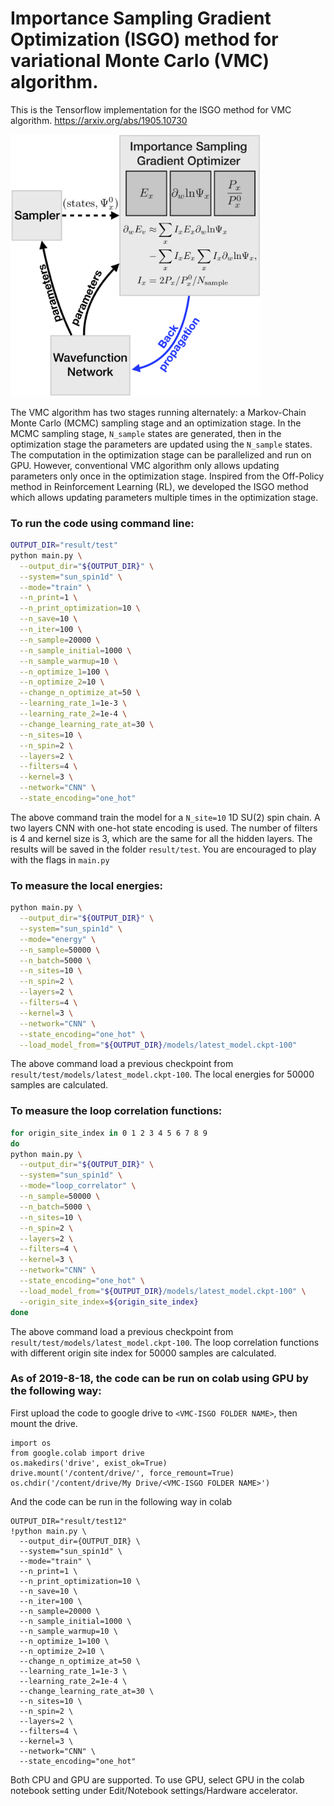 # Importance Sampling Gradient Optimization (ISGO) method for variational Monte Carlo (VMC) algorithm.

This is the Tensorflow implementation for the ISGO method for VMC algorithm. https://arxiv.org/abs/1905.10730

<div align="left">
<img src="figures/ISGO_flow_chart.png?raw=true" alt="ISGO flow chart" width="400"></img>
</div>

The VMC algorithm has two stages running alternately: a Markov-Chain Monte Carlo (MCMC) sampling stage and an optimization stage. In the MCMC sampling stage, ```N_sample``` states are generated, then in the optimization stage the parameters are updated using the ```N_sample``` states. The computation in the optimization stage can be parallelized and run on GPU. However, conventional VMC algorithm only allows updating parameters only once in the optimization stage. Inspired from the Off-Policy method in Reinforcement Learning (RL), we developed the ISGO method which allows updating parameters multiple times in the optimization stage.

### To run the code using command line:
```bash
OUTPUT_DIR="result/test"
python main.py \
  --output_dir="${OUTPUT_DIR}" \
  --system="sun_spin1d" \
  --mode="train" \
  --n_print=1 \
  --n_print_optimization=10 \
  --n_save=10 \
  --n_iter=100 \
  --n_sample=20000 \
  --n_sample_initial=1000 \
  --n_sample_warmup=10 \
  --n_optimize_1=100 \
  --n_optimize_2=10 \
  --change_n_optimize_at=50 \
  --learning_rate_1=1e-3 \
  --learning_rate_2=1e-4 \
  --change_learning_rate_at=30 \
  --n_sites=10 \
  --n_spin=2 \
  --layers=2 \
  --filters=4 \
  --kernel=3 \
  --network="CNN" \
  --state_encoding="one_hot"
```
The above command train the model for a ```N_site=10``` 1D SU(2) spin chain. 
A two layers CNN with one-hot state encoding is used. The number of filters is 4 and kernel size is 3, which are the same for all the hidden layers. The results will be saved in the folder ```result/test```.
You are encouraged to play with the flags in ```main.py```


### To measure the local energies:
```bash
python main.py \
  --output_dir="${OUTPUT_DIR}" \
  --system="sun_spin1d" \
  --mode="energy" \
  --n_sample=50000 \
  --n_batch=5000 \
  --n_sites=10 \
  --n_spin=2 \
  --layers=2 \
  --filters=4 \
  --kernel=3 \
  --network="CNN" \
  --state_encoding="one_hot" \
  --load_model_from="${OUTPUT_DIR}/models/latest_model.ckpt-100"
```
The above command load a previous checkpoint from ```result/test/models/latest_model.ckpt-100```.
The local energies for 50000 samples are calculated. 

### To measure the loop correlation functions:
```bash
for origin_site_index in 0 1 2 3 4 5 6 7 8 9
do
python main.py \
  --output_dir="${OUTPUT_DIR}" \
  --system="sun_spin1d" \
  --mode="loop_correlator" \
  --n_sample=50000 \
  --n_batch=5000 \
  --n_sites=10 \
  --n_spin=2 \
  --layers=2 \
  --filters=4 \
  --kernel=3 \
  --network="CNN" \
  --state_encoding="one_hot" \
  --load_model_from="${OUTPUT_DIR}/models/latest_model.ckpt-100" \
  --origin_site_index=${origin_site_index}
done
```
The above command load a previous checkpoint from ```result/test/models/latest_model.ckpt-100```.
The loop correlation functions with different origin site index for 50000 samples are calculated. 

### As of 2019-8-18, the code can be run on colab using GPU by the following way:
First upload the code to google drive to ```<VMC-ISGO FOLDER NAME>```, then mount the drive.
```
import os
from google.colab import drive
os.makedirs('drive', exist_ok=True)
drive.mount('/content/drive/', force_remount=True)
os.chdir('/content/drive/My Drive/<VMC-ISGO FOLDER NAME>')
```

And the code can be run in the following way in colab
```
OUTPUT_DIR="result/test12"
!python main.py \
  --output_dir={OUTPUT_DIR} \
  --system="sun_spin1d" \
  --mode="train" \
  --n_print=1 \
  --n_print_optimization=10 \
  --n_save=10 \
  --n_iter=100 \
  --n_sample=20000 \
  --n_sample_initial=1000 \
  --n_sample_warmup=10 \
  --n_optimize_1=100 \
  --n_optimize_2=10 \
  --change_n_optimize_at=50 \
  --learning_rate_1=1e-3 \
  --learning_rate_2=1e-4 \
  --change_learning_rate_at=30 \
  --n_sites=10 \
  --n_spin=2 \
  --layers=2 \
  --filters=4 \
  --kernel=3 \
  --network="CNN" \
  --state_encoding="one_hot"
```
Both CPU and GPU are supported. To use GPU, select GPU in the colab notebook setting under Edit/Notebook settings/Hardware accelerator.

